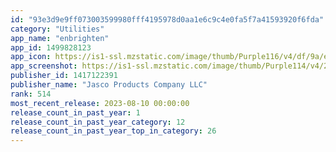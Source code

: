 ```yaml
---
id: "93e3d9e9ff073003599980fff4195978d0aa1e6c9c4e0fa5f7a41593920f6fda"
category: "Utilities"
app_name: "enbrighten"
app_id: 1499828123
app_icon: https://is1-ssl.mzstatic.com/image/thumb/Purple116/v4/df/9a/e5/df9ae50d-e9df-8a86-2028-49237568e85a/AppIcon-0-0-1x_U007emarketing-0-0-0-7-0-0-sRGB-0-0-0-GLES2_U002c0-512MB-85-220-0-0.png/1024x1024bb.png
app_screenshot: https://is1-ssl.mzstatic.com/image/thumb/Purple114/v4/2d/0d/de/2d0dde2f-eefd-4f38-6956-d0efb9932b0f/8d6183d5-52cc-4bf6-994c-ad868fd4c203_Apple_1_-_1242x2688.png/1242x2688bb.png
publisher_id: 1417122391
publisher_name: "Jasco Products Company LLC"
rank: 514
most_recent_release: 2023-08-10 00:00:00
release_count_in_past_year: 1
release_count_in_past_year_category: 12
release_count_in_past_year_top_in_category: 26
---
```


